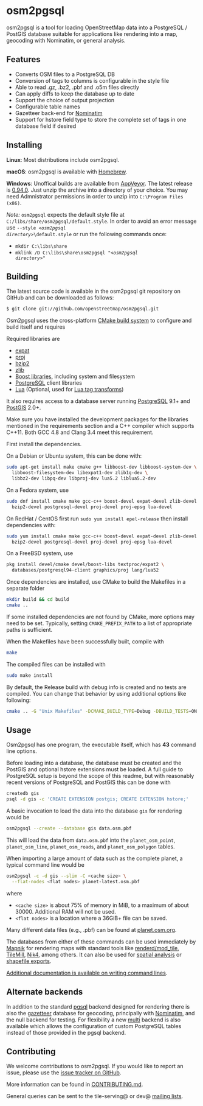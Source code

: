 # osm2pgsql #

osm2pgsql is a tool for loading OpenStreetMap data into a PostgreSQL / PostGIS
database suitable for applications like rendering into a map, geocoding with
Nominatim, or general analysis.

## Features ##

* Converts OSM files to a PostgreSQL DB
* Conversion of tags to columns is configurable in the style file
* Able to read .gz, .bz2, .pbf and .o5m files directly
* Can apply diffs to keep the database up to date
* Support the choice of output projection
* Configurable table names
* Gazetteer back-end for [Nominatim](http://wiki.openstreetmap.org/wiki/Nominatim)
* Support for hstore field type to store the complete set of tags in one database
  field if desired

## Installing ##

**Linux**: Most distributions include osm2pgsql.

**macOS**: osm2pgsql is available with [Homebrew](http://brew.sh/).

**Windows**: Unoffical builds are available from [AppVeyor](https://ci.appveyor.com/project/openstreetmap/osm2pgsql/history). The latest
release is [0.94.0](https://ci.appveyor.com/api/projects/openstreetmap/osm2pgsql/artifacts/osm2pgsql_Release.zip?tag=0.94.0). Just unzip the archive into a directory of your choice. You may need Admnistrator permissions in order to unzip into `C:\Program Files (x86)`.

_Note:_ `osm2pgsql` expects the default style file at `C:/libs/share/osm2pgsql/default.style`. In order to avoid an error message use <code>--style <em>&lt;osm2pgsql directory&gt;</em>\default.style</code> or run the following commands once:
* `mkdir C:\libs\share`
* <code>mklink /D C:\libs\share\osm2pgsql "<em>&lt;osm2pgsql directory&gt;</em>"</code> 

## Building ##

The latest source code is available in the osm2pgsql git repository on GitHub
and can be downloaded as follows:

```sh
$ git clone git://github.com/openstreetmap/osm2pgsql.git
```

Osm2pgsql uses the cross-platform [CMake build system](https://cmake.org/)
to configure and build itself and requires

Required libraries are

* [expat](http://www.libexpat.org/)
* [proj](http://proj.osgeo.org/)
* [bzip2](http://www.bzip.org/)
* [zlib](http://www.zlib.net/)
* [Boost libraries](http://www.boost.org/), including system and filesystem
* [PostgreSQL](http://www.postgresql.org/) client libraries
* [Lua](http://www.lua.org/) (Optional, used for [Lua tag transforms](docs/lua.md))

It also requires access to a database server running
[PostgreSQL](http://www.postgresql.org/) 9.1+ and [PostGIS](http://www.postgis.net/) 2.0+.

Make sure you have installed the development packages for the libraries
mentioned in the requirements section and a C++ compiler which supports C++11.
Both GCC 4.8 and Clang 3.4 meet this requirement.

First install the dependencies.

On a Debian or Ubuntu system, this can be done with:

```sh
sudo apt-get install make cmake g++ libboost-dev libboost-system-dev \
  libboost-filesystem-dev libexpat1-dev zlib1g-dev \
  libbz2-dev libpq-dev libproj-dev lua5.2 liblua5.2-dev
```

On a Fedora system, use

```sh
sudo dnf install cmake make gcc-c++ boost-devel expat-devel zlib-devel \
  bzip2-devel postgresql-devel proj-devel proj-epsg lua-devel
```

On RedHat / CentOS first run `sudo yum install epel-release` then install
dependencies with:

```sh
sudo yum install cmake make gcc-c++ boost-devel expat-devel zlib-devel \
  bzip2-devel postgresql-devel proj-devel proj-epsg lua-devel
```

On a FreeBSD system, use

```sh
pkg install devel/cmake devel/boost-libs textproc/expat2 \
  databases/postgresql94-client graphics/proj lang/lua52
```

Once dependencies are installed, use CMake to build the Makefiles in a separate folder

```sh
mkdir build && cd build
cmake ..
```

If some installed dependencies are not found by CMake, more options may need
to be set. Typically, setting `CMAKE_PREFIX_PATH` to a list of appropriate
paths is sufficient.

When the Makefiles have been successfully built, compile with

```sh
make
```

The compiled files can be installed with

```sh
sudo make install
```

By default, the Release build with debug info is created and no tests are compiled.
You can change that behavior by using additional options like following:

```sh
cmake .. -G "Unix Makefiles" -DCMAKE_BUILD_TYPE=Debug -DBUILD_TESTS=ON
```

## Usage ##

Osm2pgsql has one program, the executable itself, which has **43** command line
options.

Before loading into a database, the database must be created and the PostGIS
and optional hstore extensions must be loaded. A full guide to PostgreSQL
setup is beyond the scope of this readme, but with reasonably recent versions
of PostgreSQL and PostGIS this can be done with

```sh
createdb gis
psql -d gis -c 'CREATE EXTENSION postgis; CREATE EXTENSION hstore;'
```

A basic invocation to load the data into the database ``gis`` for rendering would be

```sh
osm2pgsql --create --database gis data.osm.pbf
```

This will load the data from ``data.osm.pbf`` into the ``planet_osm_point``,
``planet_osm_line``, ``planet_osm_roads``, and ``planet_osm_polygon`` tables.

When importing a large amount of data such as the complete planet, a typical
command line would be

```sh
osm2pgsql -c -d gis --slim -C <cache size> \
  --flat-nodes <flat nodes> planet-latest.osm.pbf
```
where
* ``<cache size>`` is about 75% of memory in MiB, to a maximum of about 30000. Additional RAM will not be used.
* ``<flat nodes>`` is a location where a 36GiB+ file can be saved.

Many different data files (e.g., .pbf) can be found at [planet.osm.org](http://planet.osm.org/).

The databases from either of these commands can be used immediately by
[Mapnik](http://mapnik.org/) for rendering maps with standard tools like
[renderd/mod_tile](https://github.com/openstreetmap/mod_tile),
[TileMill](https://tilemill-project.github.io/tilemill/), [Nik4](https://github.com/Zverik/Nik4),
among others. It can also be used for [spatial analysis](docs/analysis.md) or
[shapefile exports](docs/export.md).

[Additional documentation is available on writing command lines](docs/usage.md).

## Alternate backends ##

In addition to the standard [pgsql](docs/pgsql.md) backend designed for
rendering there is also the [gazetteer](docs/gazetteer.md) database for
geocoding, principally with [Nominatim](http://www.nominatim.org/), and the
null backend for testing. For flexibility a new [multi](docs/multi.md)
backend is also available which allows the configuration of custom
PostgreSQL tables instead of those provided in the pgsql backend.

## Contributing ##

We welcome contributions to osm2pgsql. If you would like to report an issue,
please use the [issue tracker on GitHub](https://github.com/openstreetmap/osm2pgsql/issues).

More information can be found in [CONTRIBUTING.md](CONTRIBUTING.md).

General queries can be sent to the tile-serving@ or dev@
[mailing lists](http://wiki.openstreetmap.org/wiki/Mailing_lists).
